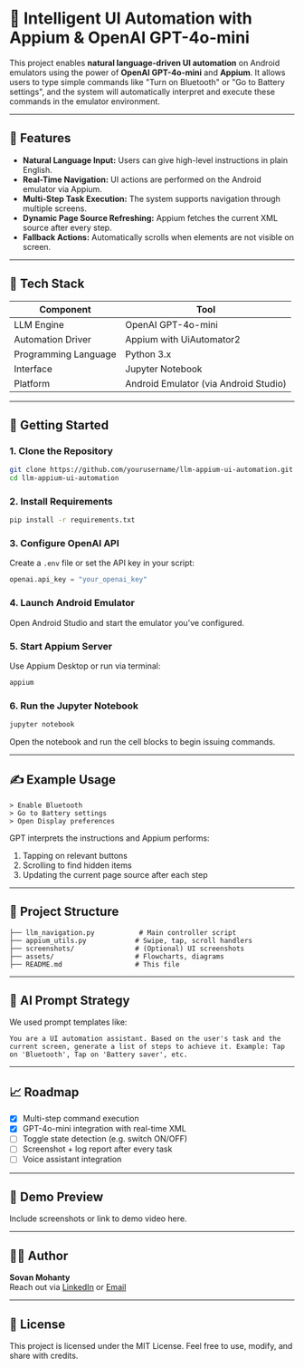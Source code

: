 # 🤖 Intelligent UI Automation with Appium & OpenAI GPT-4o-mini

This project enables **natural language-driven UI automation** on Android emulators using the power of **OpenAI GPT-4o-mini** and **Appium**. It allows users to type simple commands like "Turn on Bluetooth" or "Go to Battery settings", and the system will automatically interpret and execute these commands in the emulator environment.

---

## 📌 Features

- **Natural Language Input:** Users can give high-level instructions in plain English.
- **Real-Time Navigation:** UI actions are performed on the Android emulator via Appium.
- **Multi-Step Task Execution:** The system supports navigation through multiple screens.
- **Dynamic Page Source Refreshing:** Appium fetches the current XML source after every step.
- **Fallback Actions:** Automatically scrolls when elements are not visible on screen.

---

## 🔧 Tech Stack

| Component | Tool |
|----------|------|
| LLM Engine | OpenAI GPT-4o-mini |
| Automation Driver | Appium with UiAutomator2 |
| Programming Language | Python 3.x |
| Interface | Jupyter Notebook |
| Platform | Android Emulator (via Android Studio) |

---

## 🚀 Getting Started

### 1. Clone the Repository
```bash
git clone https://github.com/yourusername/llm-appium-ui-automation.git
cd llm-appium-ui-automation
```

### 2. Install Requirements
```bash
pip install -r requirements.txt
```

### 3. Configure OpenAI API
Create a `.env` file or set the API key in your script:
```python
openai.api_key = "your_openai_key"
```

### 4. Launch Android Emulator
Open Android Studio and start the emulator you’ve configured.

### 5. Start Appium Server
Use Appium Desktop or run via terminal:
```bash
appium
```

### 6. Run the Jupyter Notebook
```bash
jupyter notebook
```
Open the notebook and run the cell blocks to begin issuing commands.

---

## ✍️ Example Usage
```
> Enable Bluetooth
> Go to Battery settings
> Open Display preferences
```

GPT interprets the instructions and Appium performs:
1. Tapping on relevant buttons
2. Scrolling to find hidden items
3. Updating the current page source after each step

---

## 📂 Project Structure
```
├── llm_navigation.py           # Main controller script
├── appium_utils.py            # Swipe, tap, scroll handlers
├── screenshots/               # (Optional) UI screenshots
├── assets/                    # Flowcharts, diagrams
├── README.md                  # This file
```

---

## 🧠 AI Prompt Strategy
We used prompt templates like:
```
You are a UI automation assistant. Based on the user's task and the current screen, generate a list of steps to achieve it. Example: Tap on 'Bluetooth', Tap on 'Battery saver', etc.
```

---

## 📈 Roadmap
- [x] Multi-step command execution
- [x] GPT-4o-mini integration with real-time XML
- [ ] Toggle state detection (e.g. switch ON/OFF)
- [ ] Screenshot + log report after every task
- [ ] Voice assistant integration

---

## 📸 Demo Preview
Include screenshots or link to demo video here.

---

## 🙋‍♂️ Author
**Sovan Mohanty**  
Reach out via [LinkedIn](https://linkedin.com/in/yourprofile) or [Email](mailto:your@email.com)

---

## 📝 License
This project is licensed under the MIT License. Feel free to use, modify, and share with credits.

